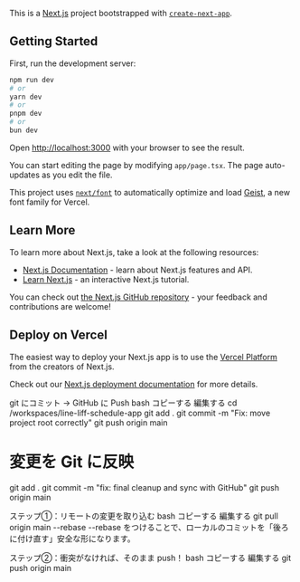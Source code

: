 This is a [Next.js](https://nextjs.org) project bootstrapped with [`create-next-app`](https://nextjs.org/docs/app/api-reference/cli/create-next-app).

## Getting Started

First, run the development server:

```bash
npm run dev
# or
yarn dev
# or
pnpm dev
# or
bun dev
```

Open [http://localhost:3000](http://localhost:3000) with your browser to see the result.

You can start editing the page by modifying `app/page.tsx`. The page auto-updates as you edit the file.

This project uses [`next/font`](https://nextjs.org/docs/app/building-your-application/optimizing/fonts) to automatically optimize and load [Geist](https://vercel.com/font), a new font family for Vercel.

## Learn More

To learn more about Next.js, take a look at the following resources:

- [Next.js Documentation](https://nextjs.org/docs) - learn about Next.js features and API.
- [Learn Next.js](https://nextjs.org/learn) - an interactive Next.js tutorial.

You can check out [the Next.js GitHub repository](https://github.com/vercel/next.js) - your feedback and contributions are welcome!

## Deploy on Vercel

The easiest way to deploy your Next.js app is to use the [Vercel Platform](https://vercel.com/new?utm_medium=default-template&filter=next.js&utm_source=create-next-app&utm_campaign=create-next-app-readme) from the creators of Next.js.

Check out our [Next.js deployment documentation](https://nextjs.org/docs/app/building-your-application/deploying) for more details.

git にコミット → GitHub に Push
bash
コピーする
編集する
cd /workspaces/line-liff-schedule-app
git add .
git commit -m "Fix: move project root correctly"
git push origin main


# 変更を Git に反映
git add .
git commit -m "fix: final cleanup and sync with GitHub"
git push origin main

ステップ①：リモートの変更を取り込む
bash
コピーする
編集する
git pull origin main --rebase
--rebase をつけることで、ローカルのコミットを「後ろに付け直す」安全な形になります。

ステップ②：衝突がなければ、そのまま push！
bash
コピーする
編集する
git push origin main
